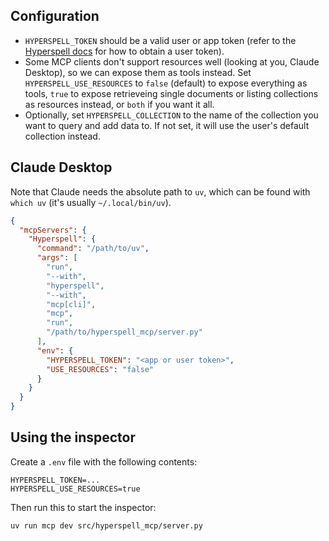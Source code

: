 ## Configuration

- `HYPERSPELL_TOKEN` should be a valid user or app token (refer to the [Hyperspell docs](https://docs.hyperspell.com/) for how to obtain a user token).
- Some MCP clients don't support resources well (looking at you, Claude Desktop), so we can expose them as tools instead. Set `HYPERSPELL_USE_RESOURCES` to `false` (default) to expose everything as tools, `true` to expose retrieveing single documents or listing collections as resources instead, or `both` if you want it all.
- Optionally, set `HYPERSPELL_COLLECTION` to the name of the collection you want to query and add data to. If not set, it will use the user's default collection instead.


## Claude Desktop

Note that Claude needs the absolute path to `uv`, which can be found with `which uv` (it's usually `~/.local/bin/uv`). 

```json
{
  "mcpServers": {
    "Hyperspell": {
      "command": "/path/to/uv",
      "args": [
        "run",
        "--with",
        "hyperspell",
        "--with",
        "mcp[cli]",
        "mcp",
        "run",
        "/path/to/hyperspell_mcp/server.py"
      ],
      "env": {
        "HYPERSPELL_TOKEN": "<app or user token>",
        "USE_RESOURCES": "false"
      }
    }
  }
}
```

## Using the inspector

Create a `.env` file with the following contents:

```
HYPERSPELL_TOKEN=...
HYPERSPELL_USE_RESOURCES=true
```

Then run this to start the inspector:

```
uv run mcp dev src/hyperspell_mcp/server.py
```